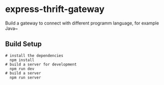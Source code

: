 # express-thrift-gateway

Build a gateway to connect with different programm language, for example Java~

## Build Setup

```shell
# install the dependencies
  npm install
# build a server for development
  npm run dev
# build a server
  npm run server
```